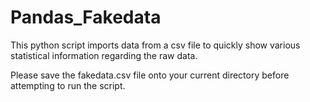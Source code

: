 # Pandas_Fakedata
This python script imports data from a csv file to quickly show various statistical information regarding the raw data.

Please save the fakedata.csv file onto your current directory before attempting to run the script.
